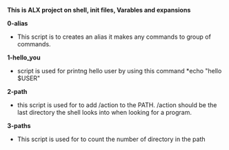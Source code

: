 **This is ALX project on shell, init files, Varables and expansions**

**0-alias**
* This script is to creates an alias it makes any commands to group of commands.

**1-hello_you**
* script is used for printng hello user by using this command *echo "hello $USER"

**2-path**
* this script is used for to add /action to the PATH. /action should be the last directory the shell looks into when looking for a program.

**3-paths**
* This script is used for to count the number of directory in the path
